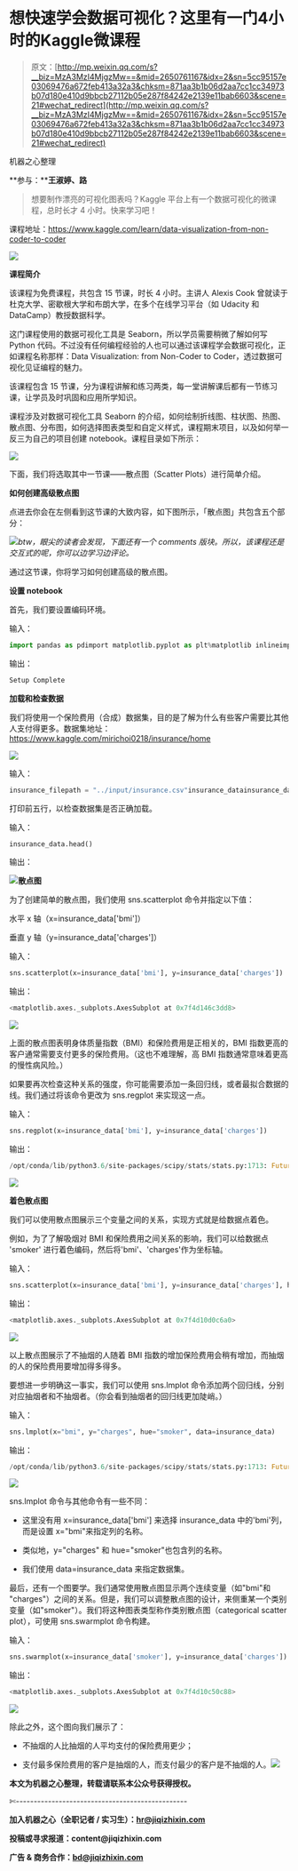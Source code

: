 # 想快速学会数据可视化？这里有一门4小时的Kaggle微课程

> 原文：[http://mp.weixin.qq.com/s?__biz=MzA3MzI4MjgzMw==&mid=2650761167&idx=2&sn=5cc95157e03069476a672feb413a32a3&chksm=871aa3b1b06d2aa7cc1cc34973b07d180e410d9bbcb27112b05e287f84242e2139e11bab6603&scene=21#wechat_redirect](http://mp.weixin.qq.com/s?__biz=MzA3MzI4MjgzMw==&mid=2650761167&idx=2&sn=5cc95157e03069476a672feb413a32a3&chksm=871aa3b1b06d2aa7cc1cc34973b07d180e410d9bbcb27112b05e287f84242e2139e11bab6603&scene=21#wechat_redirect)

机器之心整理

**参与：****王淑婷、路**

> 想要制作漂亮的可视化图表吗？Kaggle 平台上有一个数据可视化的微课程，总时长才 4 小时。快来学习吧！

课程地址：https://www.kaggle.com/learn/data-visualization-from-non-coder-to-coder

![](../Images/9f58529ea43fb12b9ea542d1550bb09d.jpg)

**课程简介**

该课程为免费课程，共包含 15 节课，时长 4 小时。主讲人 Alexis Cook 曾就读于杜克大学、密歇根大学和布朗大学，在多个在线学习平台（如 Udacity 和 DataCamp）教授数据科学。

这门课程使用的数据可视化工具是 Seaborn，所以学员需要稍微了解如何写 Python 代码。不过没有任何编程经验的人也可以通过该课程学会数据可视化，正如课程名称那样：Data Visualization: from Non-Coder to Coder，透过数据可视化见证编程的魅力。

该课程包含 15 节课，分为课程讲解和练习两类，每一堂讲解课后都有一节练习课，让学员及时巩固和应用所学知识。

课程涉及对数据可视化工具 Seaborn 的介绍，如何绘制折线图、柱状图、热图、散点图、分布图，如何选择图表类型和自定义样式，课程期末项目，以及如何举一反三为自己的项目创建 notebook。课程目录如下所示：

![](../Images/b2f78bb5f8614eac339a847cf72380df.jpg)

下面，我们将选取其中一节课——散点图（Scatter Plots）进行简单介绍。

**如何创建高级散点图**

点进去你会在左侧看到这节课的大致内容，如下图所示，「散点图」共包含五个部分：

![](../Images/8f7b85fd5a99299de8bc6bcef6b62b68.jpg)*btw，眼尖的读者会发现，下面还有一个 comments 版块。所以，该课程还是交互式的呢，你可以边学习边评论。*

通过这节课，你将学习如何创建高级的散点图。

**设置 notebook**

首先，我们要设置编码环境。

输入：

```py
import pandas as pdimport matplotlib.pyplot as plt%matplotlib inlineimport seaborn as snsprint("Setup Complete")
```

输出：

```py
Setup Complete
```

**加载和检查数据**

我们将使用一个保险费用（合成）数据集，目的是了解为什么有些客户需要比其他人支付得更多。数据集地址：https://www.kaggle.com/mirichoi0218/insurance/home

![](../Images/0cc4cd3bc45908f6e4c150d39c6d4d71.jpg)

输入：

```py
insurance_filepath = "../input/insurance.csv"insurance_datainsurance_data = pd.read_csv(insurance_filepath)
```

打印前五行，以检查数据集是否正确加载。

输入：

```py
insurance_data.head()
```

输出：

![](../Images/1354dab745f870aabe615f6b1c629e68.jpg)**散点图**

为了创建简单的散点图，我们使用 sns.scatterplot 命令并指定以下值：

水平 x 轴（x=insurance_data['bmi']）

垂直 y 轴（y=insurance_data['charges']）

输入：

```py
sns.scatterplot(x=insurance_data['bmi'], y=insurance_data['charges'])
```

输出：

```py
<matplotlib.axes._subplots.AxesSubplot at 0x7f4d146c3dd8>
```

![](../Images/3ca9d2b73e550c25d6f5a3ff2d4e4729.jpg)

上面的散点图表明身体质量指数（BMI）和保险费用是正相关的，BMI 指数更高的客户通常需要支付更多的保险费用。（这也不难理解，高 BMI 指数通常意味着更高的慢性病风险。）

如果要再次检查这种关系的强度，你可能需要添加一条回归线，或者最拟合数据的线。我们通过将该命令更改为 sns.regplot 来实现这一点。

输入：

```py
sns.regplot(x=insurance_data['bmi'], y=insurance_data['charges'])
```

输出：

```py
/opt/conda/lib/python3.6/site-packages/scipy/stats/stats.py:1713: FutureWarning: Using a non-tuple sequence for multidimensional indexing is deprecated; use `arr[tuple(seq)]` instead of `arr[seq]`. In the future this will be interpreted as an array index, `arr[np.array(seq)]`, which will result either in an error or a different result. return np.add.reduce(sorted[indexer] * weights, axis=axis) / sumval<matplotlib.axes._subplots.AxesSubplot at 0x7f4d10de8748>
```

![](../Images/d317ddc5aef5e72fd2ad7b7c3d0078ce.jpg)

**着色散点图**

我们可以使用散点图展示三个变量之间的关系，实现方式就是给数据点着色。

例如，为了了解吸烟对 BMI 和保险费用之间关系的影响，我们可以给数据点 'smoker' 进行着色编码，然后将'bmi'、'charges'作为坐标轴。

输入：

```py
sns.scatterplot(x=insurance_data['bmi'], y=insurance_data['charges'], hue=insurance_data['smoker'])
```

输出：

```py
<matplotlib.axes._subplots.AxesSubplot at 0x7f4d10d0c6a0>
```

![](../Images/03fb61062796057832ef2754ea93330c.jpg)

以上散点图展示了不抽烟的人随着 BMI 指数的增加保险费用会稍有增加，而抽烟的人的保险费用要增加得多得多。

要想进一步明确这一事实，我们可以使用 sns.lmplot 命令添加两个回归线，分别对应抽烟者和不抽烟者。（你会看到抽烟者的回归线更加陡峭。）

输入：

```py
sns.lmplot(x="bmi", y="charges", hue="smoker", data=insurance_data)
```

输出：

```py
/opt/conda/lib/python3.6/site-packages/scipy/stats/stats.py:1713: FutureWarning: Using a non-tuple sequence for multidimensional indexing is deprecated; use `arr[tuple(seq)]` instead of `arr[seq]`. In the future this will be interpreted as an array index, `arr[np.array(seq)]`, which will result either in an error or a different result. return np.add.reduce(sorted[indexer] * weights, axis=axis) / sumval<seaborn.axisgrid.FacetGrid at 0x7f4d10c73240>
```

![](../Images/90eea0f7b5e04f232735163acdb0f2b4.jpg)

sns.lmplot 命令与其他命令有一些不同：

*   这里没有用 x=insurance_data['bmi'] 来选择 insurance_data 中的'bmi'列，而是设置 x="bmi"来指定列的名称。

*   类似地，y="charges" 和 hue="smoker"也包含列的名称。

*   我们使用 data=insurance_data 来指定数据集。

最后，还有一个图要学。我们通常使用散点图显示两个连续变量（如"bmi"和 "charges"）之间的关系。但是，我们可以调整散点图的设计，来侧重某一个类别变量（如"smoker"）。我们将这种图表类型称作类别散点图（categorical scatter plot），可使用 sns.swarmplot 命令构建。

输入：

```py
sns.swarmplot(x=insurance_data['smoker'], y=insurance_data['charges'])
```

输出：

```py
<matplotlib.axes._subplots.AxesSubplot at 0x7f4d10c50c88>
```

![](../Images/94b6ca047d0703301726a751ce0befeb.jpg)

除此之外，这个图向我们展示了：

*   不抽烟的人比抽烟的人平均支付的保险费用更少；

*   支付最多保险费用的客户是抽烟的人，而支付最少的客户是不抽烟的人。**![](../Images/98db554c57db91144fde9866558fb8c3.jpg)**

****本文为机器之心整理，**转载请联系本公众号获得授权****。**

✄------------------------------------------------

**加入机器之心（全职记者 / 实习生）：hr@jiqizhixin.com**

**投稿或寻求报道：**content**@jiqizhixin.com**

**广告 & 商务合作：bd@jiqizhixin.com**